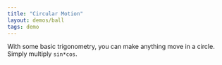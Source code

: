```yaml
---
title: "Circular Motion"
layout: demos/ball
tags: demo
---
```


With some basic trigonometry, you can make anything move in a circle.
Simply multiply `sin*cos`.
